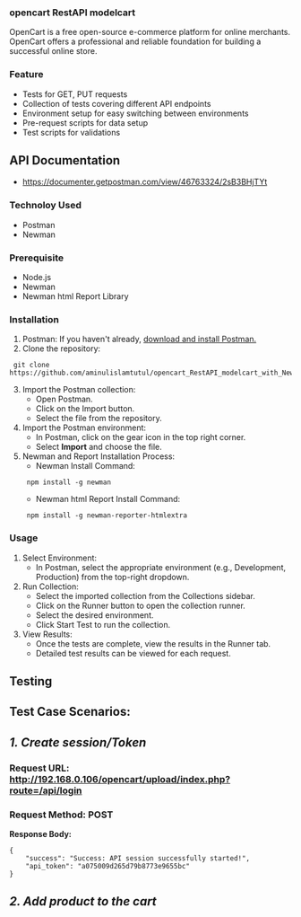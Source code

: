 ### **opencart RestAPI modelcart**
OpenCart is a free open-source e-commerce platform for online merchants. OpenCart offers a professional and reliable foundation for building a successful online store.
### **Feature**
- Tests for GET, PUT requests
- Collection of tests covering different API endpoints
- Environment setup for easy switching between environments
- Pre-request scripts for data setup
- Test scripts for validations
## API Documentation
- https://documenter.getpostman.com/view/46763324/2sB3BHjTYt
### **Technoloy Used**
- Postman
- Newman
### **Prerequisite**
- Node.js
- Newman
- Newman html Report Library
### **Installation**
1. Postman: If you haven't already, [download and install Postman.](https://www.postman.com/downloads/)
2. Clone the repository:
 ```console 
  git clone https://github.com/aminulislamtutul/opencart_RestAPI_modelcart_with_Newman_Report.git
```
3. Import the Postman collection:
    - Open Postman.
    - Click on the Import button.
    - Select the file from the repository.
4. Import the Postman environment:
    - In Postman, click on the gear icon in the top right corner.
    - Select **Import** and choose the file.
5. Newman and Report Installation Process:
    - Newman Install Command:
     ```console 
      npm install -g newman
    ```
    - Newman html Report Install Command:
     ```console 
      npm install -g newman-reporter-htmlextra
    ```
### **Usage**
1. Select Environment:
    -   In Postman, select the appropriate environment (e.g., Development, Production) from the top-right dropdown.
2. Run Collection:
    -   Select the imported collection from the Collections sidebar.
    -   Click on the Runner button to open the collection runner.
    -   Select the desired environment.
    -   Click Start Test to run the collection.
3. View Results:
    -   Once the tests are complete, view the results in the Runner tab.
    -   Detailed test results can be viewed for each request.
## **Testing**

## Test Case Scenarios:
## _**1. Create session/Token**_
### Request URL: http://192.168.0.106/opencart/upload/index.php?route=/api/login
### Request Method: POST
 **Response Body:**
```console
{
    "success": "Success: API session successfully started!",
    "api_token": "a075009d265d79b8773e9655bc"
}
```
## _**2. Add product to the cart**_
